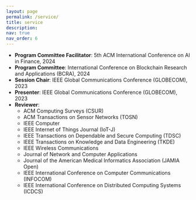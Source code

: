 ```yaml
---
layout: page
permalink: /service/
title: service
description:
nav: true
nav_order: 6
---
```


- **Program Committee Facilitator**: 5th ACM International Conference on AI in Finance, 2024
- **Program Committee**: International Conference on Blockchain Research and Applications (BCRA), 2024
- **Session Chair**: IEEE Global Communications Conference (GLOBECOM), 2023
- **Presenter**: IEEE Global Communications Conference (GLOBECOM), 2023
- **Reviewer**:
  - ACM Computing Surveys (CSUR)
  - ACM Transactions on Sensor Networks (TOSN)
  - IEEE Computer
  - IEEE Internet of Things Journal (IoT-J)
  - IEEE Transactions on Dependable and Secure Computing (TDSC)
  - IEEE Transactions on Knowledge and Data Engineering (TKDE)
  - IEEE Wireless Communications
  - Journal of Network and Computer Applications
  - Journal of the American Medical Informatics Association (JAMIA Open)
  - IEEE International Conference on Computer Communications (INFOCOM)
  - IEEE International Conference on Distributed Computing Systems (ICDCS)
